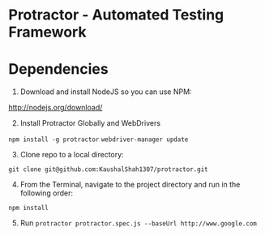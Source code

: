 Protractor - Automated Testing Framework
========

# Dependencies

1. Download and install NodeJS so you can use NPM:

  http://nodejs.org/download/

2. Install Protractor Globally and WebDrivers

  ```npm install -g protractor```
  ```webdriver-manager update```
 
3. Clone repo to a local directory:

 ```git clone git@github.com:KaushalShah1307/protractor.git```

4. From the Terminal, navigate to the project directory and run in the following order:

 ```npm install```

5. Run
  ```protractor protractor.spec.js --baseUrl http://www.google.com```